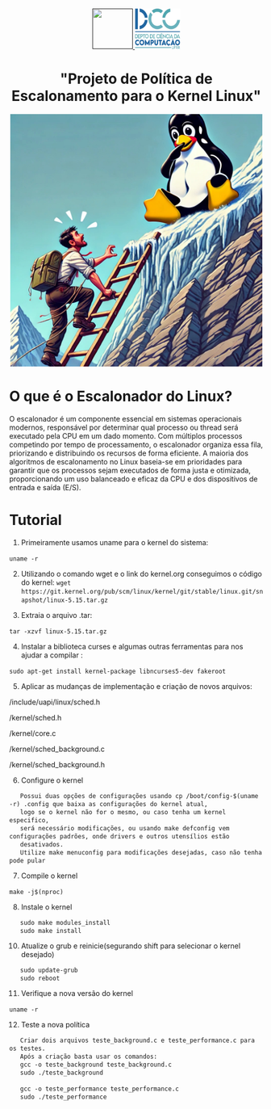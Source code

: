 <br />
<p align="center">
  <a href="">
    <img src="https://user-images.githubusercontent.com/49700354/114078715-a61b2f00-987f-11eb-8eef-6fd7cfc17d33.png" alt="" width="80" height="80">
    <img src="https://github.com/VictorH456/VictorCRyanKGiovanaO_FinalProject_OS_RR_2024/blob/main/Imagens/Dcc.png" alt="" width="90" height="80">
  </a>
  <h1 align="center">"Projeto de Política de Escalonamento para o Kernel Linux"</h1>
  <p align="center">
    <img src="https://github.com/VictorH456/VictorCRyanKGiovanaO_FinalProject_OS_RR_2024/blob/main/Imagens/Pe.jpeg" alt="" width="500" height="500">


# O que é o Escalonador do Linux?
O escalonador é um componente essencial em sistemas operacionais modernos, responsável por determinar qual processo ou thread será executado pela CPU em um dado momento. Com múltiplos processos competindo por tempo de processamento, o escalonador organiza essa fila, priorizando e distribuindo os recursos de forma eficiente. A maioria dos algoritmos de escalonamento no Linux baseia-se em prioridades para garantir que os processos sejam executados de forma justa e otimizada, proporcionando um uso balanceado e eficaz da CPU e dos dispositivos de entrada e saída (E/S).


# Tutorial
1. Primeiramente usamos uname para o kernel do sistema: 

```uname -r```

2. Utilizando o comando wget e o link do kernel.org conseguimos o código do kernel:
```wget https://git.kernel.org/pub/scm/linux/kernel/git/stable/linux.git/snapshot/linux-5.15.tar.gz```

3. Extraia o arquivo .tar:

```tar -xzvf linux-5.15.tar.gz```

4.  Instalar a biblioteca curses e algumas outras ferramentas para nos ajudar a compilar :

```sudo apt-get install kernel-package libncurses5-dev fakeroot```

5. Aplicar as mudanças de implementação e criação de novos arquivos:

/include/uapi/linux/sched.h  

/kernel/sched.h 

/kernel/core.c 

/kernel/sched_background.c

/kernel/sched_background.h

6. Configure o kernel
```
   Possui duas opções de configurações usando cp /boot/config-$(uname -r) .config que baixa as configurações do kernel atual,
   logo se o kernel não for o mesmo, ou caso tenha um kernel especifico,
   será necessário modificações, ou usando make defconfig vem configurações padrões, onde drivers e outros utensílios estão 
   desativados.
   Utilize make menuconfig para modificações desejadas, caso não tenha pode pular
```
7. Compile o kernel

```make -j$(nproc)```

8. Instale o kernel
```
   sudo make modules_install
   sudo make install
```
10. Atualize o grub e reinicie(segurando shift para selecionar o kernel desejado)
```
   sudo update-grub
   sudo reboot
```
11. Verifique a nova versão do kernel

```uname -r```

12. Teste a nova política
```
   Criar dois arquivos teste_background.c e teste_performance.c para os testes.
   Após a criação basta usar os comandos:
   gcc -o teste_background teste_background.c
   sudo ./teste_background

   gcc -o teste_performance teste_performance.c
   sudo ./teste_performance
```

